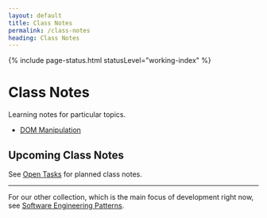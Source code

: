 ```yaml
---
layout: default
title: Class Notes
permalink: /class-notes
heading: Class Notes
---
```


{% include page-status.html statusLevel="working-index" %}

# Class Notes

Learning notes for particular topics.

- [DOM Manipulation](/class-notes/dom-manipulation)

## Upcoming Class Notes

See [Open Tasks](/open-tasks) for planned class notes.

---

For our other collection, which is the main focus of development right now, see [Software Engineering Patterns](/patterns).
